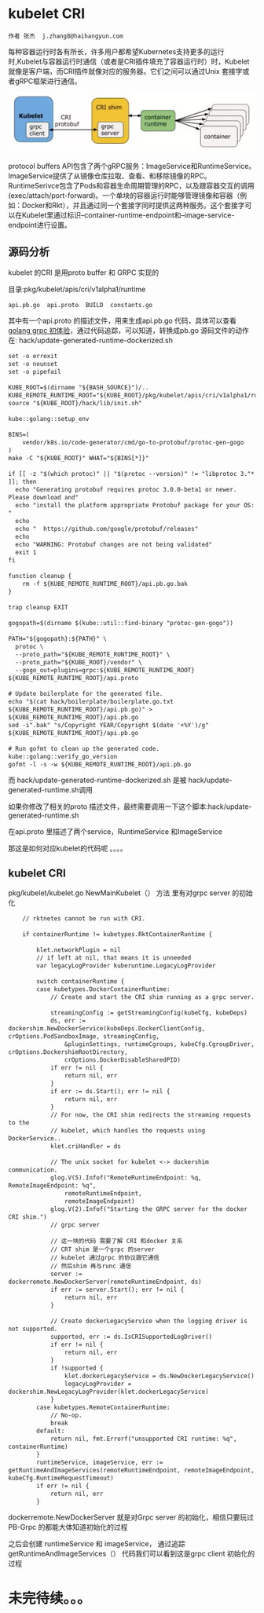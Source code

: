# kubelet CRI

```
作者 张杰  j.zhang8@haihangyun.com
```

每种容器运行时各有所长，许多用户都希望Kubernetes支持更多的运行时,Kubelet与容器运行时通信（或者是CRI插件填充了容器运行时）时，Kubelet就像是客户端，而CRI插件就像对应的服务器。它们之间可以通过Unix 套接字或者gRPC框架进行通信。

![](/assets/import.png)

protocol buffers API包含了两个gRPC服务：ImageService和RuntimeService。ImageService提供了从镜像仓库拉取、查看、和移除镜像的RPC。RuntimeSerivce包含了Pods和容器生命周期管理的RPC，以及跟容器交互的调用\(exec/attach/port-forward\)。一个单块的容器运行时能够管理镜像和容器（例如：Docker和Rkt），并且通过同一个套接字同时提供这两种服务。这个套接字可以在Kubelet里通过标识–container-runtime-endpoint和–image-service-endpoint进行设置。

## 源码分析

kubelet 的CRI 是用proto buffer  和 GRPC 实现的

目录:pkg/kubelet/apis/cri/v1alpha1/runtime

```
api.pb.go  api.proto  BUILD  constants.go
```

其中有一个api.proto 的描述文件，用来生成api.pb.go 代码，具体可以查看[golang grpc 初体验](http://www.jianshu.com/p/774b38306c30)，通过代码追踪，可以知道，转换成pb.go 源码文件的动作在: hack/update-generated-runtime-dockerized.sh

```shell
set -o errexit
set -o nounset
set -o pipefail

KUBE_ROOT=$(dirname "${BASH_SOURCE}")/..
KUBE_REMOTE_RUNTIME_ROOT="${KUBE_ROOT}/pkg/kubelet/apis/cri/v1alpha1/runtime/"
source "${KUBE_ROOT}/hack/lib/init.sh"

kube::golang::setup_env

BINS=(
    vendor/k8s.io/code-generator/cmd/go-to-protobuf/protoc-gen-gogo
)
make -C "${KUBE_ROOT}" WHAT="${BINS[*]}"

if [[ -z "$(which protoc)" || "$(protoc --version)" != "libprotoc 3."* ]]; then
  echo "Generating protobuf requires protoc 3.0.0-beta1 or newer. Please download and"
  echo "install the platform appropriate Protobuf package for your OS: "
  echo
  echo "  https://github.com/google/protobuf/releases"
  echo
  echo "WARNING: Protobuf changes are not being validated"
  exit 1
fi

function cleanup {
    rm -f ${KUBE_REMOTE_RUNTIME_ROOT}/api.pb.go.bak
}

trap cleanup EXIT

gogopath=$(dirname $(kube::util::find-binary "protoc-gen-gogo"))

PATH="${gogopath}:${PATH}" \
  protoc \
  --proto_path="${KUBE_REMOTE_RUNTIME_ROOT}" \
  --proto_path="${KUBE_ROOT}/vendor" \
  --gogo_out=plugins=grpc:${KUBE_REMOTE_RUNTIME_ROOT} ${KUBE_REMOTE_RUNTIME_ROOT}/api.proto

# Update boilerplate for the generated file.
echo "$(cat hack/boilerplate/boilerplate.go.txt ${KUBE_REMOTE_RUNTIME_ROOT}/api.pb.go)" > ${KUBE_REMOTE_RUNTIME_ROOT}/api.pb.go
sed -i".bak" "s/Copyright YEAR/Copyright $(date '+%Y')/g" ${KUBE_REMOTE_RUNTIME_ROOT}/api.pb.go

# Run gofmt to clean up the generated code.
kube::golang::verify_go_version
gofmt -l -s -w ${KUBE_REMOTE_RUNTIME_ROOT}/api.pb.go
```

而 hack/update-generated-runtime-dockerized.sh 是被 hack/update-generated-runtime.sh调用

如果你修改了相关的proto 描述文件，最终需要调用一下这个脚本:hack/update-generated-runtime.sh

在api.proto 里描述了两个service，RuntimeService 和ImageService

那这是如何对应kubelet的代码呢 。。。。



## kubelet CRI

pkg/kubelet/kubelet.go  NewMainKubelet（） 方法 里有对grpc server 的初始化

``` golang
	// rktnetes cannot be run with CRI.
	
	if containerRuntime != kubetypes.RktContainerRuntime {
		
		klet.networkPlugin = nil
		// if left at nil, that means it is unneeded
		var legacyLogProvider kuberuntime.LegacyLogProvider

		switch containerRuntime {
		case kubetypes.DockerContainerRuntime:
			// Create and start the CRI shim running as a grpc server.

			streamingConfig := getStreamingConfig(kubeCfg, kubeDeps)
			ds, err := dockershim.NewDockerService(kubeDeps.DockerClientConfig, crOptions.PodSandboxImage, streamingConfig,
				&pluginSettings, runtimeCgroups, kubeCfg.CgroupDriver, crOptions.DockershimRootDirectory,
				crOptions.DockerDisableSharedPID)
			if err != nil {
				return nil, err
			}
			if err := ds.Start(); err != nil {
				return nil, err
			}
			// For now, the CRI shim redirects the streaming requests to the
			// kubelet, which handles the requests using DockerService..
			klet.criHandler = ds

			// The unix socket for kubelet <-> dockershim communication.
			glog.V(5).Infof("RemoteRuntimeEndpoint: %q, RemoteImageEndpoint: %q",
				remoteRuntimeEndpoint,
				remoteImageEndpoint)
			glog.V(2).Infof("Starting the GRPC server for the docker CRI shim.")
			// grpc server

			// 这一块的代码 需要了解 CRI 和docker 关系
			// CRT shim 是一个grpc 的server
			// kubelet 通过grpc 的协议跟它通信
			// 然后shim 再与runc 通信
			server := dockerremote.NewDockerServer(remoteRuntimeEndpoint, ds)
			if err := server.Start(); err != nil {
				return nil, err
			}

			// Create dockerLegacyService when the logging driver is not supported.
			supported, err := ds.IsCRISupportedLogDriver()
			if err != nil {
				return nil, err
			}
			if !supported {
				klet.dockerLegacyService = ds.NewDockerLegacyService()
				legacyLogProvider = dockershim.NewLegacyLogProvider(klet.dockerLegacyService)
			}
		case kubetypes.RemoteContainerRuntime:
			// No-op.
			break
		default:
			return nil, fmt.Errorf("unsupported CRI runtime: %q", containerRuntime)
		}
		runtimeService, imageService, err := getRuntimeAndImageServices(remoteRuntimeEndpoint, remoteImageEndpoint, kubeCfg.RuntimeRequestTimeout)
		if err != nil {
			return nil, err
		}

```

dockerremote.NewDockerServer  就是对Grpc server 的初始化，相信只要玩过PB-Grpc 的都能大体知道初始化的过程

之后会创建 runtimeService 和 imageService， 通过追踪 getRuntimeAndImageServices（） 代码我们可以看到这是grpc client 初始化的过程





# 未完待续。。。



